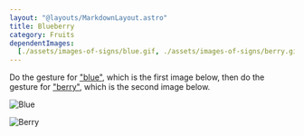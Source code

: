 ```yaml
---
layout: "@layouts/MarkdownLayout.astro"
title: Blueberry
category: Fruits
dependentImages:
  [./assets/images-of-signs/blue.gif, ./assets/images-of-signs/berry.gif]
---
```


Do the gesture for ["blue"](../blue),
which is the first image below,
then do the gesture for ["berry"](../berry),
which is the second image below.

![Blue](@signs/blue.gif)

![Berry](@signs/berry.gif)
